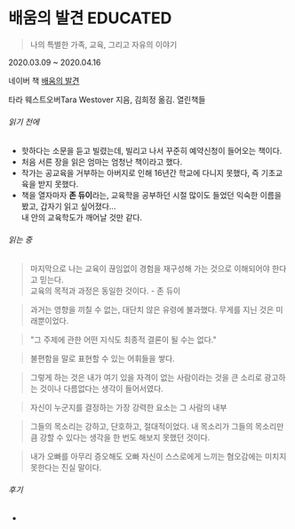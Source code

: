 # 배움의 발견 EDUCATED

> 나의 특별한 가족, 교육, 그리고 자유의 이야기

2020.03.09 ~ 2020.04.16

네이버 책 [배움의 발견](https://book.naver.com/bookdb/book_detail.nhn?bid=15975184) <br>

타라 웨스트오버Tara Westover 지음, 김희정 옮김. 열린책들

###### 읽기 전에

- 핫하다는 소문을 듣고 빌렸는데, 빌리고 나서 꾸준히 예약신청이 들어오는 책이다.
- 처음 서른 장을 읽은 엄마는 엄청난 책이라고 했다. 
- 작가는 공교육을 거부하는 아버지로 인해 16년간 학교에 다니지 못했다, 즉 기초교육을 받지 못했다.
- 책을 열자마자 **존 듀이**라는, 교육학을 공부하던 시절 많이도 들었던 익숙한 이름을 봤고, 갑자기 읽고 싶어졌다...<br>
내 안의 교육학도가 깨어날 것만 같다.


###### 읽는 중

> 마지막으로 나는 교육이 끊임없이 경험을 재구성해 가는 것으로 이해되어야 한다고 믿는다. <br>
교육의 목적과 과정은 동일한 것이다. - 존 듀이

> 과거는 영향을 끼칠 수 없는, 대단치 않은 유령에 불과했다. 무게를 지닌 것은 미래뿐이었다.

> "그 주제에 관한 어떤 지식도 최종적 결론이 될 수는 없다."

> 불편함을 말로 표현할 수 있는 어휘들을 쌓다.

> 그렇게 하는 것은 내가 여기 있을 자격이 없는 사람이라는 것을 큰 소리로 광고하는 것이나 다름없다는 생각이 들어서였다.

> 자신이 누군지를 결정하는 가장 강력한 요소는 그 사람의 내부

> 그들의 목소리는 강하고, 단호하고, 절대적이었다. 내 목소리가 그들의 목소리만큼 강할 수 있다는 생각을 한 번도 해보지 못했던 것이다.

> 내가 오빠를 아무리 증오해도 오빠 자신이 스스로에게 느끼는 혐오감에는 미치지 못한다는 진실 말이다.



###### 후기
- 
